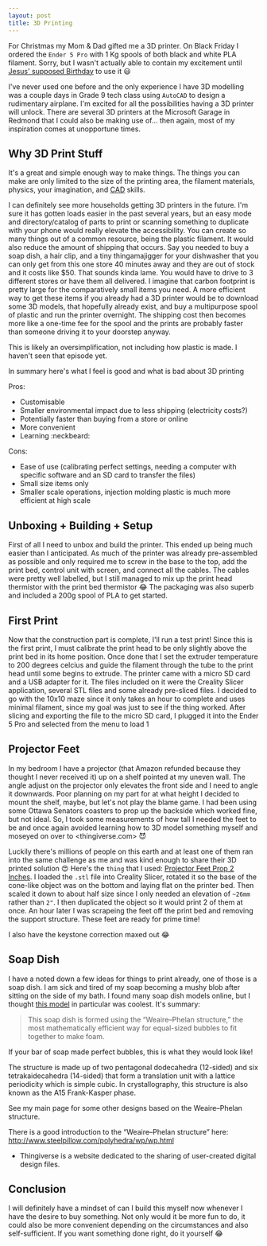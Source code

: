 ```yaml
---
layout: post
title: 3D Printing
---
```


For Christmas my Mom & Dad gifted me a 3D printer. On Black Friday I ordered the `Ender 5 Pro` with 1 Kg spools of both black and white PLA filament. Sorry, but I wasn't actually able to contain my excitement until [Jesus' supposed Birthday](https://www.ucg.org/the-good-news/biblical-evidence-shows-jesus-christ-wasnt-born-on-dec-25) to use it :smiley:

I've never used one before and the only experience I have 3D modelling was a couple days in Grade 9 tech class using `AutoCAD` to design a rudimentary airplane. I'm excited for all the possibilities having a 3D printer will unlock. There are several 3D printers at the Microsoft Garage in Redmond that I could also be making use of... then again, most of my inspiration comes at unopportune times.

## Why 3D Print Stuff

It's a great and simple enough way to make things. The things you can make are only limited to the size of the printing area, the filament materials, physics, your imagination, and [CAD](https://en.wikipedia.org/wiki/Computer-aided_design) skills.

I can definitely see more households getting 3D printers in the future. I'm sure it has gotten loads easier in the past several years, but an easy mode and directory/catalog of parts to print or scanning something to duplicate with your phone would really elevate the accessibility. You can create so many things out of a common resource, being the plastic filament. It would also reduce the amount of shipping that occurs. Say you needed to buy a soap dish, a hair clip, and a tiny thingamajigger for your dishwasher that you can only get from this one store 40 minutes away and they are out of stock and it costs like $50. That sounds kinda lame. You would have to drive to 3 different stores or have them all delivered. I imagine that carbon footprint is pretty large for the comparatively small items you need. A more efficient way to get these items if you already had a 3D printer would be to download some 3D models, that hopefully already exist, and buy a multipurpose spool of plastic and run the printer overnight. The shipping cost then becomes more like a one-time fee for the spool and the prints are probably faster than someone driving it to your doorstep anyway.

This is likely an oversimplification, not including how plastic is made. I haven't seen that episode yet.

In summary here's what I feel is good and what is bad about 3D printing

Pros:

- Customisable
- Smaller environmental impact due to less shipping (electricity costs?)
- Potentially faster than buying from a store or online
- More convenient
- Learning :neckbeard:

Cons:

- Ease of use (calibrating perfect settings, needing a computer with specific software and an SD card to transfer the files)
- Small size items only
- Smaller scale operations, injection molding plastic is much more efficient at high scale

## Unboxing + Building + Setup

First of all I need to unbox and build the printer. This ended up being much easier than I anticipated. As much of the printer was already pre-assembled as possible and only required me to screw in the base to the top, add the print bed, control unit with screen, and connect all the cables. The cables were pretty well labelled, but I still managed to mix up the print head thermistor with the print bed thermistor :joy: The packaging was also superb and included a 200g spool of PLA to get started.

## First Print

Now that the construction part is complete, I'll run a test print!
Since this is the first print, I must calibrate the print head to be only slightly above the print bed in its home position. Once done that I set the extruder temperature to 200 degrees celcius and guide the filament through the tube to the print head until some begins to extrude.
The printer came with a micro SD card and a USB adapter for it. The files included on it were the Creality Slicer application, several STL files and some already pre-sliced files.
I decided to go with the 10x10 maze since it only takes an hour to complete and uses minimal filament, since my goal was just to see if the thing worked.
After slicing and exporting the file to the micro SD card, I plugged it into the Ender 5 Pro and selected from the menu to load 1

## Projector Feet

In my bedroom I have a projector (that Amazon refunded because they thought I never received it) up on a shelf pointed at my uneven wall. The angle adjust on the projector only elevates the front side and I need to angle it downwards. Poor planning on my part for at what height I decided to mount the shelf, maybe, but let's not play the blame game. I had been using some Ottawa Senators coasters to prop up the backside which worked fine, but not ideal. So, I took some measurements of how tall I needed the feet to be and once again avoided learning how to 3D model something myself and moseyed on over to <thingiverse.com> :smiling_imp:

Luckily there's millions of people on this earth and at least one of them ran into the same challenge as me and was kind enough to share their 3D printed solution :heart_eyes:
Here's the `thing` that I used: [Projector Feet Prop 2 Inches](https://www.thingiverse.com/thing:2843526). I loaded the `.stl` file into Creality Slicer, rotated it so the base of the cone-like object was on the bottom and laying flat on the printer bed. Then scaled it down to about half size since I only needed an elevation of `~26mm` rather than `2"`. I then duplicated the object so it would print 2 of them at once. An hour later I was scrapeing the feet off the print bed and removing the support structure. These feet are ready for prime time!

I also have the keystone correction maxed out :joy:

## Soap Dish

I have a noted down a few ideas for things to print already, one of those is a soap dish. I am sick and tired of my soap becoming a mushy blob after sitting on the side of my bath. I found many soap dish models online, but I thought [this model](https://www.thingiverse.com/thing:4773343) in particular was coolest. It's summary:
> This soap dish is formed using the “Weaire–Phelan structure,” the most mathematically efficient way for equal-sized bubbles to fit together to make foam.

If your bar of soap made perfect bubbles, this is what they would look like!

The structure is made up of two pentagonal dodecahedra (12-sided) and six tetrakaidecahedra (14-sided) that form a translation unit with a lattice periodicity which is simple cubic. In crystallography, this structure is also known as the A15 Frank-Kasper phase.

See my main page for some other designs based on the Weaire–Phelan structure.

There is a good introduction to the “Weaire–Phelan structure” here: <http://www.steelpillow.com/polyhedra/wp/wp.html>

- Thingiverse is a website dedicated to the sharing of user-created digital design files.

## Conclusion

I will definitely have a mindset of can I build this myself now whenever I have the desire to buy something. Not only would it be more fun to do, it could also be more convenient depending on the circumstances and also self-sufficient. If you want something done right, do it yourself :joy:
